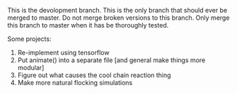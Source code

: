 
This is the devolopment branch.  This is the only branch that should ever be merged to master.  Do not merge broken versions to this branch.  Only merge this branch to master when it has be thoroughly tested.

Some projects:

1) Re-implement using tensorflow
2) Put animate() into a separate file [and general make things more modular]
3) Figure out what causes the cool chain reaction thing
4) Make more natural flocking simulations
